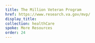 ```yaml
---
title: The Million Veteran Program
href: https://www.research.va.gov/mvp/
display_title:
collection: healthCare
spoke: More Resources
order: 24
---
```

